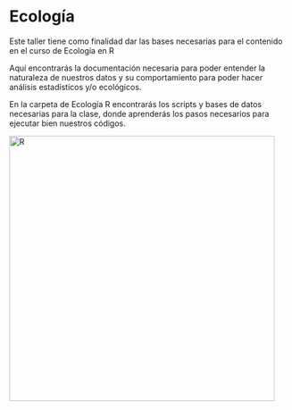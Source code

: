 # Ecología


Este taller tiene como finalidad dar las bases necesarias para el contenido en el curso de Ecología en R

Aquí encontrarás la documentación necesaria para poder entender la naturaleza de nuestros datos y su comportamiento para poder hacer análisis estadísticos y/o ecológicos.

En la carpeta de Ecología R encontrarás los scripts y bases de datos necesarias para la clase, donde aprenderás los pasos necesarios para ejecutar bien nuestros códigos.

<img width="475" alt="R" src="https://user-images.githubusercontent.com/80495486/201409733-561f3528-50e3-4108-9008-c010053e150f.png">

